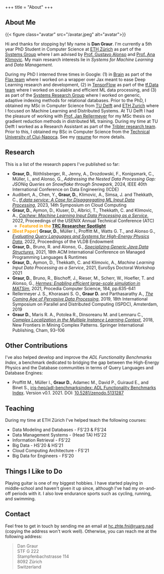 +++
title = "About"
+++

## About Me 

{{< figure class="avatar" src="/avatar.jpeg" alt="avatar">}}

Hi and thanks for stopping by! My name is **Dan Graur**. I'm currently a 5th year PhD Student in Computer Science at [ETH Zürich](https://ethz.ch/en.html) as part of the [Systems Group](https://systems.ethz.ch/) where I am advised by [Prof. Gustavo Alonso](https://people.inf.ethz.ch/alonso/) and [Prof. Ana Klimovic](https://anakli.inf.ethz.ch/). My main research interests lie in *Systems for Machine Learning* and *Data Management*.


During my PhD I interned three times in Google: (1) in [Brain](https://research.google/teams/brain/) as part of the [Flax team](https://github.com/google/flax) where I worked on a wrapper over Jax meant to ease Deep Learning research and development, (2) in [TensorFlow](https://www.tensorflow.org/) as part of the [tf.Data team](https://www.tensorflow.org/guide/data) where I worked on scalable and efficient ML data processing, and (3) as part of the [Systems Research Group](https://techsysinfra.google/research/) where I worked on generic, adaptive indexing methods for relational databases. Prior to the PhD, I obtained my MSc in Computer Science from [TU Delft](https://www.tudelft.nl/en/) and [ETH Zurich](https://ethz.ch/en.html) where I focused on Machine Learning and Distributed Systems. At TU Delft I had the pleasure of working with [Prof. Jan Rellermeyer](https://www.tudelft.nl/ewi/over-de-faculteit/afdelingen/software-technology/distributed-systems/people/jan-rellermeyer) for my MSc thesis on gradient reduction methods in distributed ML training. During my time at TU Delft I worked as a Research Assistant as part of the [Tribler research team](https://github.com/Tribler/tribler). Prior to this, I obtained my BSc in Computer Science from the [Technical University of Cluj-Napoca](https://www.utcluj.ro/en/). See my [resume](resume.pdf) for more details.

## Research

This is a list of the research papers I've published so far:

* **Graur, D.**, Röthlisberger, R., Jenny, A., Drozdowski, F., Konigsmark, C., Müller, I., and Alonso, G., *Addressing the Nested Data Processing Gap: JSONiq Queries on Snowflake through Snowpark*, 2024, IEEE 40th International Conference on Data Engineering (ICDE)
* Audibert, A., Chen, Y., **Graur, D.**, Klimovic, A., Simsa, J. and Thekkath, C., *[tf.data service: A Case for
Disaggregating ML Input Data Processing](https://dl.acm.org/doi/abs/10.1145/3620678.3624666)*, 2023, 14th Symposium on Cloud Computing
* **Graur, D.**, Aymon, D., Kluser, D., Albrici, T., Thekkath, C. and Klimovic, A., *[Cachew: Machine Learning Input Data Processing as a Service](https://www.usenix.org/conference/atc22/presentation/graur)*, 2022, Proceedings of the USENIX Annual Technical Conference (ATC)
  * **<span style="color:orange">Featured in the</span> [TRC Researcher Spotlight](https://sites.research.google/trc/spotlight/)**
* **<span style="color:orange">[Best Paper]</span>** **Graur, D.**, Müller I., Proffitt M., Watts G. T., and Alonso G., *[Evaluating Query Languages and Systems for High-Energy Physics Data](https://arxiv.org/pdf/2104.12615.pdf)*, 2022, Proceedings of the VLDB Endowment
* **Graur, D.**, Bruno, R. and Alonso, G., *[Specializing Generic Java Data Structures](https://dl.acm.org/doi/10.1145/3475738.3480718)*, 2021, 18th ACM International Conference on Managed Programming Languages & Runtimes
* **Graur, D.**, Aymon, D., Thekkath, C. and Klimovic, A., *Machine Learning Input Data Processing as a Service*, 2021, EuroSys Doctoral Workshop 2021
* **Graur, D.**, Bruno, R., Bischoff, J., Rieser, M., Scherr, W., Hoefler, T. and Alonso, G., *[Hermes: Enabling efficient large-scale simulation in MATSim](https://www.sciencedirect.com/science/article/pii/S1877050921007158)*, 2021, Procedia Computer Science, 184, pp.635-641
* Rellermeyer J. S., Khorasani S. O., **Graur D.** and Parthasarathy A., *[The Coming Age of Pervasive Data Processing](https://ieeexplore.ieee.org/abstract/document/8790842)*, 2019, 18th International Symposium on Parallel and Distributed Computing (ISPDC), Amsterdam, 2019
* **Graur D.**, Maris R. A., Potolea R., Dinsoreanu M. and Lemnaru C., *[Complex Localization in the Multiple Instance Learning Context](https://link.springer.com/chapter/10.1007/978-3-319-78680-3_7)*, 2018, New Frontiers in Mining Complex Patterns. Springer International Publishing, Cham, 93–106

## Other Contributions

I've also helped develop and improve the *ADL Functionality Benchmarks Index*, a benchmark dedicated to bridging the gap between the High-Energy Physics and the Database communities in terms of Query Languages and Database Engines:

* Proffitt M., Müller I., **Graur D.**, Adamec M., David P., Guiraud E., and Binet S., [iris-hep/adl-benchmarksindex: ADL Functionality Benchmarks Index](https://github.com/iris-hep/adl-benchmarks-index/). Version v0.1. 2021. DOI: [10.5281/zenodo.5131287](https://zenodo.org/record/5131287) 

## Teaching

During my time at ETH Zürich I've helped teach the following courses:

* Data Modeling and Databases - FS'23 & FS'24
* Data Management Systems - (Head TA) HS'22
* Information Retrieval - FS'22
* Big Data - HS'20 & HS'21
* Cloud Computing Architecture - FS'21
* Big Data for Engineers - FS'20

## Things I Like to Do

Playing guitar is one of my biggest hobbies. I have started playing in middle-school and haven't given it up since, although I've had my on-and-off periods with it. I also love endurance sports such as cycling, running, and swimming.

## Contact 

Feel free to get in touch by sending me an email at <span class="baddirection">hc.zhte.fni@ruarg.nad</span> (copying the address won't work well). Otherwise, you can reach me at the following address:

> Dan Graur  
> STF G 222  
> Stampfenbachstrasse 114  
> 8092 Zürich  
> Switzerland